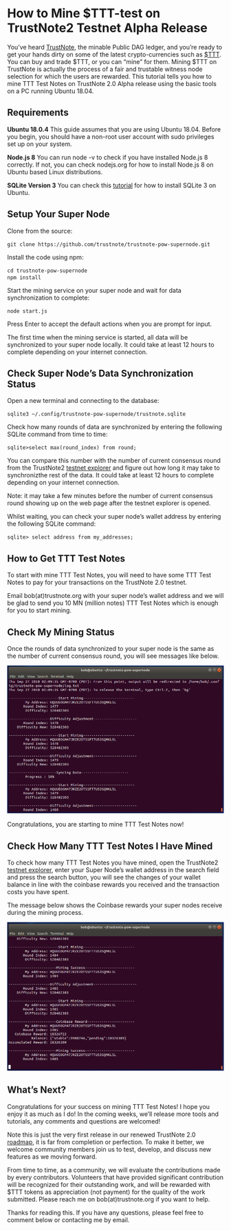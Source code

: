 # How to Mine $TTT-test on TrustNote2 Testnet Alpha Release

You’ve heard [TrustNote](https://trustnote.org/), the minable Public DAG ledger, and you’re ready to get your hands dirty on some of the latest crypto-currencies such as [$TTT](https://coinmarketcap.com/currencies/trustnote/). You can buy and trade $TTT, or you can “mine” for them. Mining $TTT on TrustNote is actually the process of a fair and trustable witness node selection for which the users are rewarded. This tutorial tells you how to mine TTT Test Notes on TrustNote 2.0 Alpha release using the basic tools on a PC running Ubuntu 18.04.

## Requirements
**Ubuntu 18.0.4**
This guide assumes that you are using Ubuntu 18.04. Before you begin, you should have a non-root user account with sudo privileges set up on your system.

**Node.js 8**
You can run node -v to check if you have installed Node.js 8 correctly. If not, you can check nodejs.org for how to install Node.js 8 on Ubuntu based Linux distributions.

**SQLite Version 3**
You can check this [tutorial](https://linuxhint.com/install-sqlite-ubuntu-linux-mint/) for how to install SQLite 3 on Ubuntu.

## Setup Your Super Node
Clone from the source:
```
git clone https://github.com/trustnote/trustnote-pow-supernode.git
```

Install the code using npm:
```
cd trustnote-pow-supernode
npm install
```

Start the mining service on your super node and wait for data synchronization to complete:
```
node start.js
```
Press Enter to accept the default actions when you are prompt for input.

The first time when the mining service is started, all data will be synchronized to your super node locally. It could take at least 12 hours to complete depending on your internet connection.

## Check Super Node’s Data Synchronization Status
Open a new terminal and connecting to the database:

```
sqlite3 ~/.config/trustnote-pow-supernode/trustnote.sqlite
```

Check how many rounds of data are synchronized by entering the following SQLite command from time to time:

```
sqlite>select max(round_index) from round;
```

You can compare this number with the number of current consensus round from the TrustNote2 [testnet explorer](http://explorer2-alpha.trustnote.org:8000/) and figure out how long it may take to synchronizthe rest of the data. It could take at least 12 hours to complete depending on your internet connection.

Note: it may take a few minutes before the number of current consensus round showing up on the web page after the testnet explorer is opened.

Whilst waiting, you can check your super node’s wallet address by entering the following SQLite command:

```
sqlite> select address from my_addresses;
```

## How to Get TTT Test Notes
To start with mine TTT Test Notes, you will need to have some TTT Test Notes to pay for your transactions on the TrustNote 2.0 testnet.

Email bob(at)trustnote.org with your super node’s wallet address and we will be glad to send you 10 MN (million notes) TTT Test Notes which is enough for you to start mining.

## Check My Mining Status
Once the rounds of data synchronized to your super node is the same as the number of current consensus round, you will see messages like below.

<p align="center">
  <img src="mining1.PNG">
</p>

Congratulations, you are starting to mine TTT Test Notes now!

## Check How Many TTT Test Notes I Have Mined
To check how many TTT Test Notes you have mined, open the TrustNote2 [testnet explorer](http://explorer2-alpha.trustnote.org:8000/), enter your Super Node’s wallet address in the search field and press the search button, you will see the changes of your wallet balance in line with the coinbase rewards you received and the transaction costs you have spent.

The message below shows the Coinbase rewards your super nodes receive during the mining process.

<p align="center">
  <img src="mining2.PNG">
</p>

## What’s Next?
Congratulations for your success on mining TTT Test Notes! I hope you enjoy it as much as I do! In the coming weeks, we’ll release more tools and tutorials, any comments and questions are welcomed!

Note this is just the very first release in our renewed TrustNote 2.0 [roadmap](https://github.com/TrustNoteDocs/community-committee/blob/master/ROADMAP.md), it is far from completion or perfection. To make it better, we welcome community members join us to test, develop, and discuss new features as we moving forward.

From time to time, as a community, we will evaluate the contributions made by every contributors. Volunteers that have provided significant contribution will be recognized for their outstanding work, and will be rewarded with $TTT tokens as appreciation (not payment) for the quality of the work submitted. Please reach me on bob(at)trustnote.org if you want to help.

Thanks for reading this. If you have any questions, please feel free to comment below or contacting me by email.

